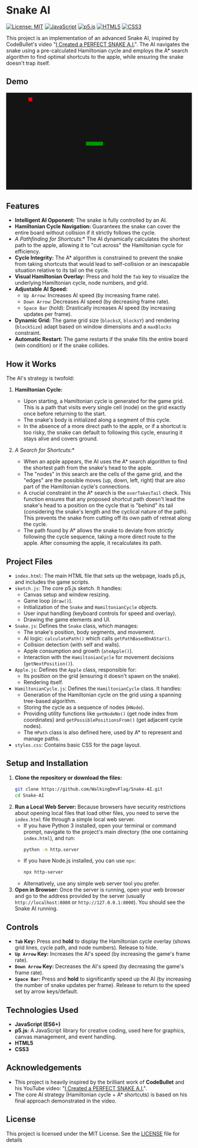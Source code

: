 # Snake AI

[![License: MIT](https://img.shields.io/badge/License-MIT-yellow.svg)](https://opensource.org/licenses/MIT)
[![JavaScript](https://img.shields.io/badge/JavaScript-F7DF1E?style=for-the-badge&logo=javascript&logoColor=black)](https://developer.mozilla.org/en-US/docs/Web/JavaScript)
[![p5.js](https://img.shields.io/badge/p5.js-ED225D?style=for-the-badge&logo=p5.js&logoColor=white)](https://p5js.org/)
[![HTML5](https://img.shields.io/badge/HTML5-E34F26?style=for-the-badge&logo=html5&logoColor=white)](https://developer.mozilla.org/en-US/docs/Web/Guide/HTML/HTML5)
[![CSS3](https://img.shields.io/badge/CSS3-1572B6?style=for-the-badge&logo=css3&logoColor=white)](https://developer.mozilla.org/en-US/docs/Web/CSS)

This project is an implementation of an advanced Snake AI, inspired by CodeBullet's video "[I Created a PERFECT SNAKE A.I.](https://www.youtube.com/watch?v=tjQIO1rqTBE)". The AI navigates the snake using a pre-calculated Hamiltonian cycle and employs the A* search algorithm to find optimal shortcuts to the apple, while ensuring the snake doesn't trap itself.

## Demo

![Snake AI Demo](demo.gif)


## Features

*   **Intelligent AI Opponent:** The snake is fully controlled by an AI.
*   **Hamiltonian Cycle Navigation:** Guarantees the snake can cover the entire board without collision if it strictly follows the cycle.
*   **A* Pathfinding for Shortcuts:** The AI dynamically calculates the shortest path to the apple, allowing it to "cut across" the Hamiltonian cycle for efficiency.
*   **Cycle Integrity:** The A* algorithm is constrained to prevent the snake from taking shortcuts that would lead to self-collision or an inescapable situation relative to its tail on the cycle.
*   **Visual Hamiltonian Overlay:** Press and hold the `Tab` key to visualize the underlying Hamiltonian cycle, node numbers, and grid.
*   **Adjustable AI Speed:**
    *   `Up Arrow`: Increases AI speed (by increasing frame rate).
    *   `Down Arrow`: Decreases AI speed (by decreasing frame rate).
    *   `Space Bar` (hold): Drastically increases AI speed (by increasing updates per frame).
*   **Dynamic Grid:** The game grid size (`blocksX`, `blocksY`) and rendering (`blockSize`) adapt based on window dimensions and a `maxBlocks` constraint.
*   **Automatic Restart:** The game restarts if the snake fills the entire board (win condition) or if the snake collides.

## How it Works

The AI's strategy is twofold:

1.  **Hamiltonian Cycle:**
    *   Upon starting, a Hamiltonian cycle is generated for the game grid. This is a path that visits every single cell (node) on the grid exactly once before returning to the start.
    *   The snake's body is initialized along a segment of this cycle.
    *   In the absence of a more direct path to the apple, or if a shortcut is too risky, the snake can default to following this cycle, ensuring it stays alive and covers ground.

2.  **A* Search for Shortcuts:**
    *   When an apple appears, the AI uses the A* search algorithm to find the shortest path from the snake's head to the apple.
    *   The "nodes" in this search are the cells of the game grid, and the "edges" are the possible moves (up, down, left, right) that are also part of the Hamiltonian cycle's connections.
    *   A crucial constraint in the A* search is the `overTakesTail` check. This function ensures that any proposed shortcut path doesn't lead the snake's head to a position on the cycle that is "behind" its tail (considering the snake's length and the cyclical nature of the path). This prevents the snake from cutting off its own path of retreat along the cycle.
    *   The path found by A* allows the snake to deviate from strictly following the cycle sequence, taking a more direct route to the apple. After consuming the apple, it recalculates its path.

## Project Files

*   `index.html`: The main HTML file that sets up the webpage, loads p5.js, and includes the game scripts.
*   `sketch.js`: The core p5.js sketch. It handles:
    *   Canvas setup and window resizing.
    *   Game loop (`draw()`).
    *   Initialization of the `Snake` and `HamiltonianCycle` objects.
    *   User input handling (keyboard controls for speed and overlay).
    *   Drawing the game elements and UI.
*   `Snake.js`: Defines the `Snake` class, which manages:
    *   The snake's position, body segments, and movement.
    *   AI logic: `calculatePath()` which calls `getPathBasedOnAStar()`.
    *   Collision detection (with self and walls).
    *   Apple consumption and growth (`ateApple()`).
    *   Interaction with the `HamiltonianCycle` for movement decisions (`getNextPosition()`).
*   `Apple.js`: Defines the `Apple` class, responsible for:
    *   Its position on the grid (ensuring it doesn't spawn on the snake).
    *   Rendering itself.
*   `HamiltonianCycle.js`: Defines the `HamiltonianCycle` class. It handles:
    *   Generation of the Hamiltonian cycle on the grid using a spanning tree-based algorithm.
    *   Storing the cycle as a sequence of nodes (`HNode`).
    *   Providing utility functions like `getNodeNo()` (get node index from coordinates) and `getPossiblePositionsFrom()` (get adjacent cycle nodes).
    *   The `HPath` class is also defined here, used by A* to represent and manage paths.
*   `styles.css`: Contains basic CSS for the page layout.

## Setup and Installation

1.  **Clone the repository or download the files:**
    ```bash
    git clone https://github.com/WalkingDevFlag/Snake-AI.git
    cd Snake-AI
    ```
2.  **Run a Local Web Server:** Because browsers have security restrictions about opening local files that load other files, you need to serve the `index.html` file through a simple local web server.
    *   If you have Python 3 installed, open your terminal or command prompt, navigate to the project's main directory (the one containing `index.html`), and run:
        ```bash
        python -m http.server
        ```
    *   If you have Node.js installed, you can use `npx`:
        ```bash
        npx http-server
        ```
    *   Alternatively, use any simple web server tool you prefer.
3.  **Open in Browser:** Once the server is running, open your web browser and go to the address provided by the server (usually `http://localhost:8000` or `http://127.0.0.1:8000`). You should see the Snake AI running.

## Controls

*   **`Tab` Key:** Press and **hold** to display the Hamiltonian cycle overlay (shows grid lines, cycle path, and node numbers). Release to hide.
*   **`Up Arrow` Key:** Increases the AI's speed (by increasing the game's frame rate).
*   **`Down Arrow` Key:** Decreases the AI's speed (by decreasing the game's frame rate).
*   **`Space Bar`:** Press and **hold** to significantly speed up the AI (by increasing the number of snake updates per frame). Release to return to the speed set by arrow keys/default.

## Technologies Used

*   **JavaScript (ES6+)**
*   **p5.js:** A JavaScript library for creative coding, used here for graphics, canvas management, and event handling.
*   **HTML5**
*   **CSS3**

## Acknowledgements

*   This project is heavily inspired by the brilliant work of **CodeBullet** and his YouTube video: "[I Created a PERFECT SNAKE A.I.](https://www.youtube.com/watch?v=tjQIO1rqTBE)".
*   The core AI strategy (Hamiltonian cycle + A* shortcuts) is based on his final approach demonstrated in the video.

## License

This project is licensed under the MIT License. See the [LICENSE](LICENSE.md) file for details
